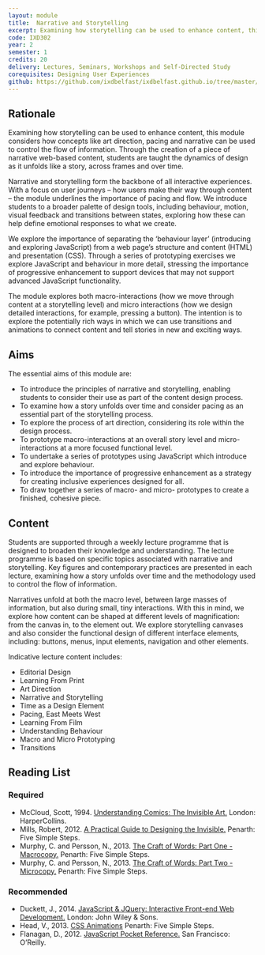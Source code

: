 ```yaml
---
layout: module
title:  Narrative and Storytelling
excerpt: Examining how storytelling can be used to enhance content, this module considers how concepts like art direction, pacing and narrative can be used to control the flow of information. Through the creation of a piece of narrative web-based content, students are taught the dynamics of design as it unfolds like a story, across frames and over time.
code: IXD302
year: 2
semester: 1
credits: 20
delivery: Lectures, Seminars, Workshops and Self-Directed Study
corequisites: Designing User Experiences
github: https://github.com/ixdbelfast/ixdbelfast.github.io/tree/master/modules/IXD302/IXD302.md
---
```


## Rationale

Examining how storytelling can be used to enhance content, this module considers how concepts like art direction, pacing and narrative can be used to control the flow of information. Through the creation of a piece of narrative web-based content, students are taught the dynamics of design as it unfolds like a story, across frames and over time.

Narrative and storytelling form the backbone of all interactive experiences. With a focus on user journeys – how users make their way through content – the module underlines the importance of pacing and flow. We introduce students to a broader palette of design tools, including behaviour, motion, visual feedback and transitions between states, exploring how these can help define emotional responses to what we create.

We explore the importance of separating the ‘behaviour layer’ (introducing and exploring JavaScript) from a web page’s structure and content (HTML) and presentation (CSS). Through a series of prototyping exercises we explore JavaScript and behaviour in more detail, stressing the importance of progressive enhancement to support devices that may not support advanced JavaScript functionality.

The module explores both macro-interactions (how we move through content at a storytelling level) and micro interactions (how we design detailed interactions, for example, pressing a button). The intention is to explore the potentially rich ways in which we can use transitions and animations to connect content and tell stories in new and exciting ways.


## Aims

The essential aims of this module are:

+ To introduce the principles of narrative and storytelling, enabling students to consider their use as part of the content design process.
+ To examine how a story unfolds over time and consider pacing as an essential part of the storytelling process.
+ To explore the process of art direction, considering its role within the design process.
+ To prototype macro-interactions at an overall story level and micro-interactions at a more focused functional level.
+ To undertake a series of prototypes using JavaScript which introduce and explore behaviour.
+ To introduce the importance of progressive enhancement as a strategy for creating inclusive experiences designed for all.
+ To draw together a series of macro- and micro- prototypes to create a finished, cohesive piece.


## Content 

Students are supported through a weekly lecture programme that is designed to broaden their knowledge and understanding. The lecture programme is based on specific topics associated with narrative and storytelling. Key figures and contemporary practices are presented in each lecture, examining how a story unfolds over time and the methodology used to control the flow of information.

<!-- The preceding paragraph needs work, especially the first two sentences which need to be merged. -->

Narratives unfold at both the macro level, between large masses of information, but also during small, tiny interactions. With this in mind, we explore how content can be shaped at different levels of magnification: from the canvas in, to the element out. We explore storytelling canvases and also consider the functional design of different interface elements, including: buttons, menus, input elements, navigation and other elements.

Indicative lecture content includes:

+ Editorial Design
+ Learning From Print
+ Art Direction
+ Narrative and Storytelling
+ Time as a Design Element
+ Pacing, East Meets West
+ Learning From Film
+ Understanding Behaviour
+ Macro and Micro Prototyping
+ Transitions


## Reading List

### Required

+ McCloud, Scott, 1994. [Understanding Comics: The Invisible Art.](http://www.amazon.co.uk/exec/obidos/ASIN/006097625X/monographic-21) London: HarperCollins.
+ Mills, Robert, 2012. [A Practical Guide to Designing the Invisible.](http://www.fivesimplesteps.com/products/a-practical-guide-to-designing-the-invisible) Penarth: Five Simple Steps.
+ Murphy, C. and Persson, N., 2013. [The Craft of Words: Part One - Macrocopy.](http://www.fivesimplesteps.com/products/the-craft-of-words) Penarth: Five Simple Steps.
+ Murphy, C. and Persson, N., 2013. [The Craft of Words: Part Two - Microcopy.](http://www.fivesimplesteps.com/products/the-craft-of-words-microcopy) Penarth: Five Simple Steps.
	
	
### Recommended

+ Duckett, J., 2014. [JavaScript & JQuery: Interactive Front-end Web Development.](http://www.amazon.co.uk/exec/obidos/ASIN/1118531647/monographic-21)
London: John Wiley & Sons.
+ Head, V., 2013. [CSS Animations](http://www.fivesimplesteps.com/products/css-animations) Penarth: Five Simple Steps.
+ Flanagan, D., 2012. [JavaScript Pocket Reference.](http://www.amazon.co.uk/exec/obidos/ASIN/1449316859/monographic-21) San Francisco: O’Reilly.
